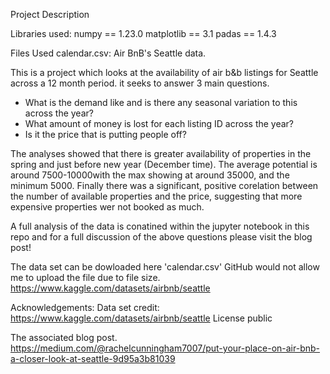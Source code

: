 Project Description

Libraries used:
numpy == 1.23.0
matplotlib == 3.1
padas == 1.4.3

Files Used
calendar.csv: Air BnB's Seattle data.

This is a project which looks at the availability of air b&b listings for Seattle across a 12 month period. it seeks to answer 3 main questions.
* What is the demand like and is there any seasonal variation to this across the year?
* What amount of money is lost for each listing ID across the year?
* Is it the price that is putting people off?

The analyses showed that there is greater availability of properties in the spring and just before new year (December time). The average potential is around 7500-10000with the max showing at around 35000, and the minimum 5000. Finally there was a significant, positive corelation between the number of available properties and the price, suggesting that more expensive properties wer not booked as much. 

A full analysis of the data is conatined within the jupyter notebook in this repo and for a full discussion of the above questions please visit the blog post!

The data set can be dowloaded here 'calendar.csv'
GitHub would not allow me to upload the file due to file size.
https://www.kaggle.com/datasets/airbnb/seattle

Acknowledgements:
Data set credit: https://www.kaggle.com/datasets/airbnb/seattle License public

The associated blog post.
https://medium.com/@rachelcunningham7007/put-your-place-on-air-bnb-a-closer-look-at-seattle-9d95a3b81039
